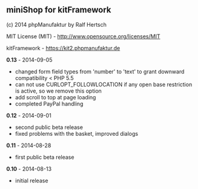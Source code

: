 ## miniShop for kitFramework ##

(c) 2014 phpManufaktur by Ralf Hertsch

MIT License (MIT) - <http://www.opensource.org/licenses/MIT>

kitFramework - <https://kit2.phpmanufaktur.de>

**0.13** - 2014-09-05

* changed form field types from 'number' to 'text' to grant downward compatibility < PHP 5.5
* can not use CURLOPT_FOLLOWLOCATION if any open base restriction is active, so we remove this option
* add scroll to top at page loading
* completed PayPal handling

**0.12** - 2014-09-01

* second public beta release
* fixed problems with the basket, improved dialogs

**0.11** - 2014-08-28

* first public beta release

**0.10** - 2014-08-13 

* initial release